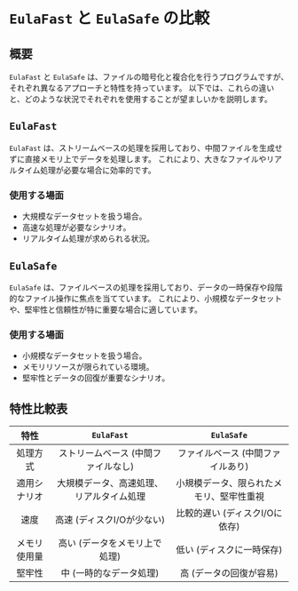 # `EulaFast` と `EulaSafe` の比較

## 概要

`EulaFast` と `EulaSafe` は、ファイルの暗号化と複合化を行うプログラムですが、それぞれ異なるアプローチと特性を持っています。
以下では、これらの違いと、どのような状況でそれぞれを使用することが望ましいかを説明します。

## `EulaFast`
`EulaFast` は、ストリームベースの処理を採用しており、中間ファイルを生成せずに直接メモリ上でデータを処理します。
これにより、大きなファイルやリアルタイム処理が必要な場合に効率的です。

### 使用する場面
- 大規模なデータセットを扱う場合。
- 高速な処理が必要なシナリオ。
- リアルタイム処理が求められる状況。

## `EulaSafe`
`EulaSafe` は、ファイルベースの処理を採用しており、データの一時保存や段階的なファイル操作に焦点を当てています。
これにより、小規模なデータセットや、堅牢性と信頼性が特に重要な場合に適しています。

### 使用する場面
- 小規模なデータセットを扱う場合。
- メモリリソースが限られている環境。
- 堅牢性とデータの回復が重要なシナリオ。

## 特性比較表

|      特性       |            `EulaFast`            |                `EulaSafe`                 |
|:-------------:|:--------------------------------:|:-----------------------------------------:|
|     処理方式      |       ストリームベース (中間ファイルなし)        |            ファイルベース (中間ファイルあり)             |
|    適用シナリオ     |       大規模データ、高速処理、リアルタイム処理       |           小規模データ、限られたメモリ、堅牢性重視            |
|      速度       |         高速 (ディスクI/Oが少ない)         |            比較的遅い (ディスクI/Oに依存)             |
|    メモリ使用量     |         高い (データをメモリ上で処理)         |              低い (ディスクに一時保存)               |
|      堅牢性      |          中 (一時的なデータ処理)           |               高 (データの回復が容易)               |
